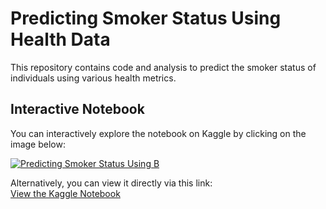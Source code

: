 # Predicting Smoker Status Using Health Data

This repository contains code and analysis to predict the smoker status of individuals using various health metrics.

## Interactive Notebook

You can interactively explore the notebook on Kaggle by clicking on the image below:

[![Predicting Smoker Status Using B](https://www.kaggle.com/static/images/open-in-kaggle.svg)](https://www.kaggle.com/embed/krishnayadav456wrsty/data-set-smokers-predicting-smoker-status-using-b?kernelSessionId=198954969)

Alternatively, you can view it directly via this link:  
[View the Kaggle Notebook](https://www.kaggle.com/embed/krishnayadav456wrsty/data-set-smokers-predicting-smoker-status-using-b?kernelSessionId=198954969)
